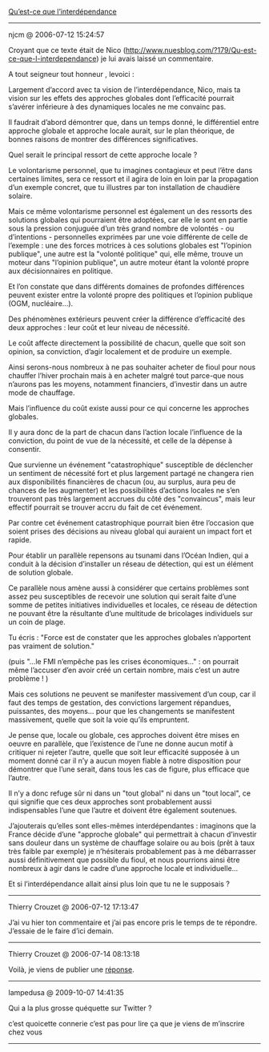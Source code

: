 [Qu’est-ce que l’interdépendance](../../../2006/7/quest-ce-que-linterdependance.md)

---
njcm @ 2006-07-12 15:24:57

Croyant que ce texte était de Nico (http://www.nuesblog.com/?179/Qu-est-ce-que-l-interdependance) je lui avais laissé un commentaire.

A tout seigneur tout honneur , levoici :

Largement d’accord avec ta vision de l’interdépendance, Nico, mais ta vision sur les effets des approches globales dont l’efficacité pourrait s’avérer inférieure à des dynamiques locales ne me convainc pas.

Il faudrait d’abord démontrer que, dans un temps donné, le différentiel entre approche globale et approche locale aurait, sur le plan théorique, de bonnes raisons de montrer des différences significatives.

Quel serait le principal ressort de cette approche locale ?

Le volontarisme personnel, que tu imagines contagieux et peut l’être dans certaines limites, sera ce ressort et il agira de loin en loin par la propagation d’un exemple concret, que tu illustres par ton installation de chaudière solaire.

Mais ce même volontarisme personnel est également un des ressorts des solutions globales qui pourraient être adoptées, car elle le sont en partie sous la pression conjuguée d’un très grand nombre de volontés - ou d’intentions - personnelles exprimées par une voie différente de celle de l’exemple : une des forces motrices à ces solutions globales est "l’opinion publique", une autre est la "volonté politique" qui, elle même, trouve un moteur dans "l’opinion publique", un autre moteur étant la volonté propre aux décisionnaires en politique.

Et l’on constate que dans différents domaines de profondes différences peuvent exister entre la volonté propre des politiques et l’opinion publique (OGM, nucléaire...).

Des phénomènes extérieurs peuvent créer la différence d’efficacité des deux approches : leur coût et leur niveau de nécessité.

Le coût affecte directement la possibilité de chacun, quelle que soit son opinion, sa conviction, d’agir localement et de produire un exemple.

Ainsi serons-nous nombreux à ne pas souhaiter acheter de fioul pour nous chauffer l’hiver prochain mais à en acheter malgré tout parce-que nous n’aurons pas les moyens, notamment financiers, d’investir dans un autre mode de chauffage.

Mais l’influence du coût existe aussi pour ce qui concerne les approches globales.

Il y aura donc de la part de chacun dans l’action locale l’influence de la conviction, du point de vue de la nécessité, et celle de la dépense à consentir.

Que survienne un événement "catastrophique" susceptible de déclencher un sentiment de nécessité fort et plus largement partagé ne changera rien aux disponibilités financières de chacun (ou, au surplus, aura peu de chances de les augmenter) et les possibilités d’actions locales ne s’en trouveront pas très largement accrues du côté des "convaincus", mais leur effectif pourrait se trouver accru du fait de cet événement.

Par contre cet événement catastrophique pourrait bien être l’occasion que soient prises des décisions au niveau global qui auraient un impact fort et rapide.

Pour établir un parallèle repensons au tsunami dans l’Océan Indien, qui a conduit à la décision d’installer un réseau de détection, qui est un élément de solution globale.

Ce parallèle nous amène aussi à considérer que certains problèmes sont assez peu susceptibles de recevoir une solution qui serait faite d’une somme de petites initiatives individuelles et locales, ce réseau de détection ne pouvant être la résultante d’une multitude de bricolages individuels sur un coin de plage.

Tu écris : "Force est de constater que les approches globales n’apportent pas vraiment de solution."

(puis "...le FMI n’empêche pas les crises économiques..." : on pourrait même l’accuser d’en avoir créé un certain nombre, mais c’est un autre problème ! )

Mais ces solutions ne peuvent se manifester massivement d’un coup, car il faut des temps de gestation, des convictions largement répandues, puissantes, des moyens... pour que les changements se manifestent massivement, quelle que soit la voie qu’ils empruntent.

Je pense que, locale ou globale, ces approches doivent être mises en oeuvre en parallèle, que l’existence de l’une ne donne aucun motif à critiquer ni rejeter l’autre, quelle que soit leur efficacité supposée à un moment donné car il n’y a aucun moyen fiable à notre disposition pour démontrer que l’une serait, dans tous les cas de figure, plus efficace que l’autre.

Il n’y a donc refuge sûr ni dans un "tout global" ni dans un "tout local", ce qui signifie que ces deux approches sont probablement aussi indispensables l’une que l’autre et doivent être également soutenues.

J’ajouterais qu’elles sont elles-mêmes interdépendantes : imaginons que la France décide d’une "approche globale" qui permettrait à chacun d’investir sans douleur dans un système de chauffage solaire ou au bois (prêt à taux très faible par exemple) je n’hésiterais probablement pas à me débarrasser aussi définitivement que possible du fioul, et nous pourrions ainsi être nombreux à agir dans le cadre d’une approche locale et individuelle...

Et si l’interdépendance allait ainsi plus loin que tu ne le supposais ?

---

Thierry Crouzet @ 2006-07-12 17:13:47

J’ai vu hier ton commentaire et j’ai pas encore pris le temps de te répondre. J’essaie de le faire d’ici demain.

---

Thierry Crouzet @ 2006-07-14 08:13:18

Voilà, je viens de publier une [réponse](http://blog.tcrouzet.com/2006/07/14/global-vs-local/).

---

lampedusa @ 2009-10-07 14:41:35

Qui a la plus grosse quéquette sur Twitter ?

c’est quoicette connerie c’est pas pour lire ça que je viens de m’inscrire chez vous

---

